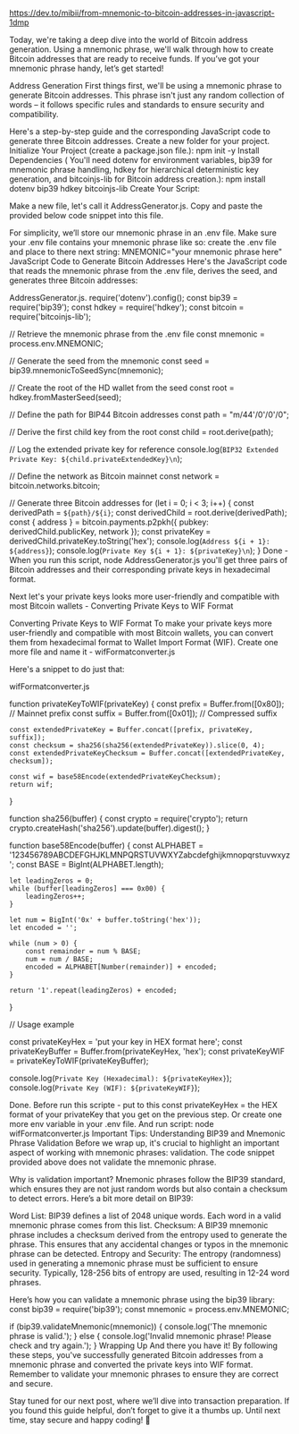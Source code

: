 

https://dev.to/mibii/from-mnemonic-to-bitcoin-addresses-in-javascript-1dmp

Today, we're taking a deep dive into the world of Bitcoin address generation. Using a mnemonic phrase, we'll walk through how to create Bitcoin addresses that are ready to receive funds. If you’ve got your mnemonic phrase handy, let’s get started!

Address Generation
First things first, we'll be using a mnemonic phrase to generate Bitcoin addresses. This phrase isn't just any random collection of words – it follows specific rules and standards to ensure security and compatibility.

Here's a step-by-step guide and the corresponding JavaScript code to generate three Bitcoin addresses.
Create a new folder for your project.
Initialize Your Project (create a package.json file.):
npm init -y
Install Dependencies ( You'll need dotenv for environment variables, bip39 for mnemonic phrase handling, hdkey for hierarchical deterministic key generation, and bitcoinjs-lib for Bitcoin address creation.):
npm install dotenv bip39 hdkey bitcoinjs-lib
Create Your Script:

Make a new file, let's call it AddressGenerator.js.
Copy and paste the provided below code snippet into this file.

For simplicity, we’ll store our mnemonic phrase in an .env file.
Make sure your .env file contains your mnemonic phrase like so:
create the .env file and place to there next string:
MNEMONIC="your mnemonic phrase here"
JavaScript Code to Generate Bitcoin Addresses
Here's the JavaScript code that reads the mnemonic phrase from the .env file, derives the seed, and generates three Bitcoin addresses:

AddressGenerator.js.
require('dotenv').config();
const bip39 = require('bip39');
const hdkey = require('hdkey');
const bitcoin = require('bitcoinjs-lib');

// Retrieve the mnemonic phrase from the .env file
const mnemonic = process.env.MNEMONIC;

// Generate the seed from the mnemonic
const seed = bip39.mnemonicToSeedSync(mnemonic);

// Create the root of the HD wallet from the seed
const root = hdkey.fromMasterSeed(seed);

// Define the path for BIP44 Bitcoin addresses
const path = "m/44'/0'/0'/0";

// Derive the first child key from the root
const child = root.derive(path);

// Log the extended private key for reference
console.log(`BIP32 Extended Private Key: ${child.privateExtendedKey}\n`);

// Define the network as Bitcoin mainnet
const network = bitcoin.networks.bitcoin;

// Generate three Bitcoin addresses
for (let i = 0; i < 3; i++) {
  const derivedPath = `${path}/${i}`;
  const derivedChild = root.derive(derivedPath);
  const { address } = bitcoin.payments.p2pkh({ pubkey: derivedChild.publicKey, network });
  const privateKey = derivedChild.privateKey.toString('hex');
  console.log(`Address ${i + 1}: ${address}`);
  console.log(`Private Key ${i + 1}: ${privateKey}\n`);
}
Done - When you run this script,
node AddressGenerator.js
you'll get three pairs of Bitcoin addresses and their corresponding private keys in hexadecimal format.

Next let's your private keys looks more user-friendly and compatible with most Bitcoin wallets - Converting Private Keys to WIF Format

Converting Private Keys to WIF Format
To make your private keys more user-friendly and compatible with most Bitcoin wallets, you can convert them from hexadecimal format to Wallet Import Format (WIF).
Create one more file and name it - wifFormatconverter.js

Here's a snippet to do just that:

wifFormatconverter.js

function privateKeyToWIF(privateKey) {
    const prefix = Buffer.from([0x80]); // Mainnet prefix
    const suffix = Buffer.from([0x01]); // Compressed suffix

    const extendedPrivateKey = Buffer.concat([prefix, privateKey, suffix]);
    const checksum = sha256(sha256(extendedPrivateKey)).slice(0, 4);
    const extendedPrivateKeyChecksum = Buffer.concat([extendedPrivateKey, checksum]);

    const wif = base58Encode(extendedPrivateKeyChecksum);
    return wif;
}

function sha256(buffer) {
    const crypto = require('crypto');
    return crypto.createHash('sha256').update(buffer).digest();
}

function base58Encode(buffer) {
    const ALPHABET = '123456789ABCDEFGHJKLMNPQRSTUVWXYZabcdefghijkmnopqrstuvwxyz';
    const BASE = BigInt(ALPHABET.length);

    let leadingZeros = 0;
    while (buffer[leadingZeros] === 0x00) {
        leadingZeros++;
    }

    let num = BigInt('0x' + buffer.toString('hex'));
    let encoded = '';

    while (num > 0) {
        const remainder = num % BASE;
        num = num / BASE;
        encoded = ALPHABET[Number(remainder)] + encoded;
    }

    return '1'.repeat(leadingZeros) + encoded;
}


// Usage example

const privateKeyHex = 'put your key in HEX format here';
const privateKeyBuffer = Buffer.from(privateKeyHex, 'hex');
const privateKeyWIF = privateKeyToWIF(privateKeyBuffer);

console.log(`Private Key (Hexadecimal): ${privateKeyHex}`);
console.log(`Private Key (WIF): ${privateKeyWIF}`);

Done. Before run this scripte - put to this const privateKeyHex = the HEX format of your privateKey that you get on the previous step. Or create one more env variable in your .env file. And run script:
node wifFormatconverter.js
Important Tips: Understanding BIP39 and Mnemonic Phrase Validation
Before we wrap up, it's crucial to highlight an important aspect of working with mnemonic phrases: validation. The code snippet provided above does not validate the mnemonic phrase.

Why is validation important?
Mnemonic phrases follow the BIP39 standard, which ensures they are not just random words but also contain a checksum to detect errors. Here’s a bit more detail on BIP39:

Word List: BIP39 defines a list of 2048 unique words. Each word in a valid mnemonic phrase comes from this list.
Checksum: A BIP39 mnemonic phrase includes a checksum derived from the entropy used to generate the phrase. This ensures that any accidental changes or typos in the mnemonic phrase can be detected.
Entropy and Security: The entropy (randomness) used in generating a mnemonic phrase must be sufficient to ensure security. Typically, 128-256 bits of entropy are used, resulting in 12-24 word phrases.

Here’s how you can validate a mnemonic phrase using the bip39 library:
const bip39 = require('bip39');
const mnemonic = process.env.MNEMONIC;

if (bip39.validateMnemonic(mnemonic)) {
  console.log('The mnemonic phrase is valid.');
} else {
  console.log('Invalid mnemonic phrase! Please check and try again.');
}
Wrapping Up
And there you have it! By following these steps, you've successfully generated Bitcoin addresses from a mnemonic phrase and converted the private keys into WIF format. Remember to validate your mnemonic phrases to ensure they are correct and secure.

Stay tuned for our next post, where we’ll dive into transaction preparation. If you found this guide helpful, don’t forget to give it a thumbs up. Until next time, stay secure and happy coding! 🚀